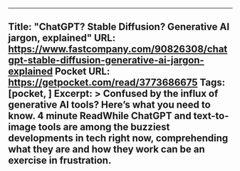 
---
Title: "ChatGPT? Stable Diffusion? Generative AI jargon, explained"
URL: https://www.fastcompany.com/90826308/chatgpt-stable-diffusion-generative-ai-jargon-explained
Pocket URL: https://getpocket.com/read/3773686675
Tags: [pocket, ]
Excerpt: >
    Confused by the influx of generative AI tools? Here’s what you need to know. 4 minute ReadWhile ChatGPT and text-to-image tools are among the buzziest developments in tech right now, comprehending what they are and how they work can be an exercise in frustration.
---


